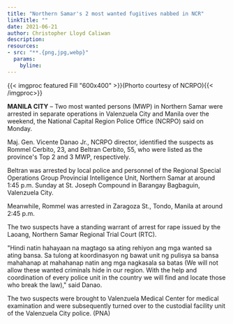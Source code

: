 ```yaml
---
title: "Northern Samar's 2 most wanted fugitives nabbed in NCR"
linkTitle: ""
date: 2021-06-21
author: Christopher Lloyd Caliwan
description:
resources:
- src: "**.{png,jpg,webp}"
  params:
    byline: 
---
```

{{< imgproc featured Fill "600x400" >}}(Phorto courtesy of NCRPO){{< /imgproc>}}

**MANILA CITY** –  Two most wanted persons (MWP) in Northern Samar were arrested in separate operations in Valenzuela City and Manila over the weekend, the National Capital Region Police Office (NCRPO) said on Monday.

Maj. Gen. Vicente Danao Jr., NCRPO director, identified the suspects as Rommel Cerbito, 23, and Beltran Cerbito, 55, who were listed as the province's Top 2 and 3 MWP, respectively.

Beltran was arrested by local police and personnel of the Regional Special Operations Group Provincial Intelligence Unit, Northern Samar at around 1:45 p.m. Sunday at St. Joseph Compound in Barangay Bagbaguin, Valenzuela City.

Meanwhile, Rommel was arrested in Zaragoza St., Tondo, Manila at around 2:45 p.m.

The two suspects have a standing warrant of arrest for rape issued by the Laoang, Northern Samar Regional Trial Court (RTC).

"Hindi natin hahayaan na magtago sa ating rehiyon ang mga wanted sa ating bansa. Sa tulong at koordinasyon ng bawat unit ng pulisya sa bansa mahahanap at mahahanap natin ang mga nagkasala sa batas (We will not allow these wanted criminals hide in our region. With the help and coordination of every police unit in the country we will find and locate those who break the law)," said Danao.

The two suspects were brought to Valenzuela Medical Center for medical examination and were subsequently turned over to the custodial facility unit of the Valenzuela City police. (PNA)